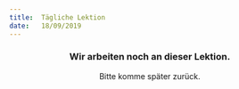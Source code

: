 ```yaml
---
title:  Tägliche Lektion
date:   18/09/2019
---
```


### <center>Wir arbeiten noch an dieser Lektion.</center>
<center>Bitte komme später zurück.</center>